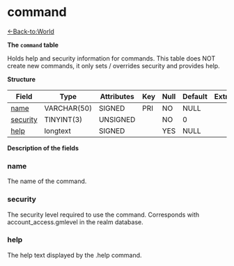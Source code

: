 # command

[<-Back-to:World](database-world.md)

**The `command` table**

Holds help and security information for commands. This table does NOT create new commands, it only sets / overrides security and provides help.

**Structure**

| Field         | Type        | Attributes | Key | Null | Default | Extra | Comment |
|---------------|-------------|------------|-----|------|---------|-------|---------|
| [name][1]     | VARCHAR(50) | SIGNED     | PRI | NO   | NULL    |       |         |
| [security][2] | TINYINT(3)  | UNSIGNED   |     | NO   | 0       |       |         |
| [help][3]     | longtext    | SIGNED     |     | YES  | NULL    |       |         |

[1]: #name
[2]: #security
[3]: #help

**Description of the fields**

### name

The name of the command.

### security

The security level required to use the command. Corresponds with account_access.gmlevel in the realm database.

### help

The help text displayed by the .help command.
